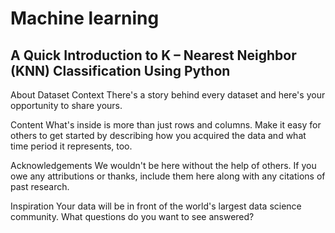 # Machine learning

<h2>A Quick Introduction to K – Nearest Neighbor (KNN) Classification Using Python</h2>
About Dataset
Context
There's a story behind every dataset and here's your opportunity to share yours.

Content
What's inside is more than just rows and columns. Make it easy for others to get started by describing how you acquired the data and what time period it represents, too.

Acknowledgements
We wouldn't be here without the help of others. If you owe any attributions or thanks, include them here along with any citations of past research.

Inspiration
Your data will be in front of the world's largest data science community. What questions do you want to see answered?

